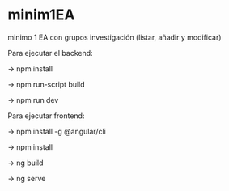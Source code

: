 # minim1EA
minimo 1 EA con grupos investigación (listar, añadir y modificar)

Para ejecutar el backend:

-> npm install

-> npm run-script build

-> npm run dev

Para ejecutar frontend:

-> npm install -g @angular/cli

-> npm install

-> ng build

-> ng serve
